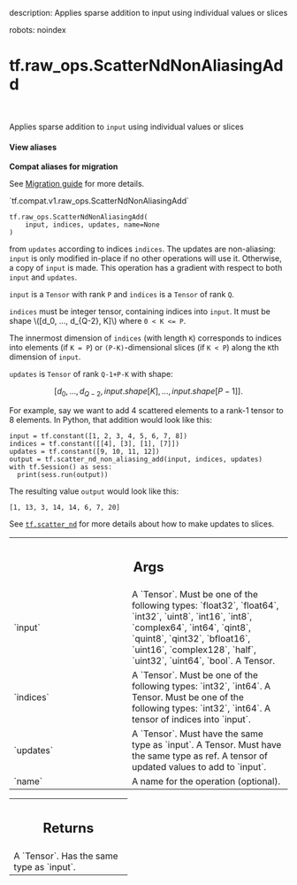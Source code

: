 description: Applies sparse addition to input using individual values or slices

robots: noindex

# tf.raw_ops.ScatterNdNonAliasingAdd

<!-- Insert buttons and diff -->

<table class="tfo-notebook-buttons tfo-api nocontent" align="left">

</table>



Applies sparse addition to `input` using individual values or slices

<section class="expandable">
  <h4 class="showalways">View aliases</h4>
  <p>
<b>Compat aliases for migration</b>
<p>See
<a href="https://www.tensorflow.org/guide/migrate">Migration guide</a> for
more details.</p>
<p>`tf.compat.v1.raw_ops.ScatterNdNonAliasingAdd`</p>
</p>
</section>

<pre class="devsite-click-to-copy prettyprint lang-py tfo-signature-link">
<code>tf.raw_ops.ScatterNdNonAliasingAdd(
    input, indices, updates, name=None
)
</code></pre>



<!-- Placeholder for "Used in" -->

from `updates` according to indices `indices`.  The updates are non-aliasing:
`input` is only modified in-place if no other operations will use it.
Otherwise, a copy of `input` is made.  This operation has a gradient with
respect to both `input` and `updates`.

`input` is a `Tensor` with rank `P` and `indices` is a `Tensor` of rank `Q`.

`indices` must be integer tensor, containing indices into `input`.
It must be shape \\([d_0, ..., d_{Q-2}, K]\\) where `0 < K <= P`.

The innermost dimension of `indices` (with length `K`) corresponds to
indices into elements (if `K = P`) or `(P-K)`-dimensional slices
(if `K < P`) along the `K`th dimension of `input`.

`updates` is `Tensor` of rank `Q-1+P-K` with shape:

$$[d_0, ..., d_{Q-2}, input.shape[K], ..., input.shape[P-1]].$$

For example, say we want to add 4 scattered elements to a rank-1 tensor to 8
elements. In Python, that addition would look like this:

    input = tf.constant([1, 2, 3, 4, 5, 6, 7, 8])
    indices = tf.constant([[4], [3], [1], [7]])
    updates = tf.constant([9, 10, 11, 12])
    output = tf.scatter_nd_non_aliasing_add(input, indices, updates)
    with tf.Session() as sess:
      print(sess.run(output))

The resulting value `output` would look like this:

    [1, 13, 3, 14, 14, 6, 7, 20]

See <a href="../../tf/scatter_nd.md"><code>tf.scatter_nd</code></a> for more details about how to make updates to slices.

<!-- Tabular view -->
 <table class="responsive fixed orange">
<colgroup><col width="214px"><col></colgroup>
<tr><th colspan="2"><h2 class="add-link">Args</h2></th></tr>

<tr>
<td>
`input`
</td>
<td>
A `Tensor`. Must be one of the following types: `float32`, `float64`, `int32`, `uint8`, `int16`, `int8`, `complex64`, `int64`, `qint8`, `quint8`, `qint32`, `bfloat16`, `uint16`, `complex128`, `half`, `uint32`, `uint64`, `bool`.
A Tensor.
</td>
</tr><tr>
<td>
`indices`
</td>
<td>
A `Tensor`. Must be one of the following types: `int32`, `int64`.
A Tensor. Must be one of the following types: `int32`, `int64`.
A tensor of indices into `input`.
</td>
</tr><tr>
<td>
`updates`
</td>
<td>
A `Tensor`. Must have the same type as `input`.
A Tensor. Must have the same type as ref. A tensor of updated values
to add to `input`.
</td>
</tr><tr>
<td>
`name`
</td>
<td>
A name for the operation (optional).
</td>
</tr>
</table>



<!-- Tabular view -->
 <table class="responsive fixed orange">
<colgroup><col width="214px"><col></colgroup>
<tr><th colspan="2"><h2 class="add-link">Returns</h2></th></tr>
<tr class="alt">
<td colspan="2">
A `Tensor`. Has the same type as `input`.
</td>
</tr>

</table>

